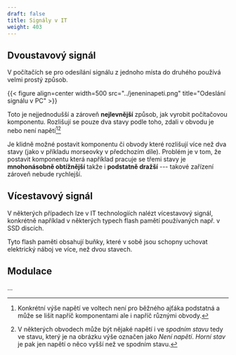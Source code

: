 ```yaml
---
draft: false
title: Signály v IT
weight: 403
---
```


## Dvoustavový signál

V počítačích se pro odesílání signálu z jednoho místa do druhého používá velmi prostý způsob.

{{< figure align=center width=500 src="../jeneninapeti.png" title="Odeslání signálu v PC" >}}

Toto je nejjednodušší a zároveň **nejlevnější** způsob, jak vyrobit počítačovou komponentu. Rozlišují se pouze dva stavy podle toho, zdali v obvodu je nebo není napětí[^n][^n2]

Je klidně možné postavit komponentu či obvody které rozlišují více než dva stavy (jako v příkladu morseovky v předchozím díle). Problém je v tom, že postavit komponentu která například pracuje se třemi stavy je **mnohonásobně obtížnější** takže i **podstatně dražší** --- takové zařízení zároveň nebude rychlejší.

## Vícestavový signál

V některých případech lze v IT technologiích nalézt vícestavový signál, konkrétně například v některých typech flash pamětí používaných např. v SSD discích.

Tyto flash paměti obsahují buňky, které v sobě jsou schopny uchovat elektrický náboj ve více, než dvou stavech.

## Modulace

...


[^n]: Konkrétní výše napětí ve voltech není pro běžného ajťáka podstatná a může se lišit napříč komponentami ale i napříč různými obvody.

[^n2]: V některých obvodech může být nějaké napětí i ve *spodním stavu* tedy ve stavu, který je na obrázku výše označen jako *Není napětí*. *Horní stav* je pak jen napětí o něco vyšší než ve spodním stavu. 